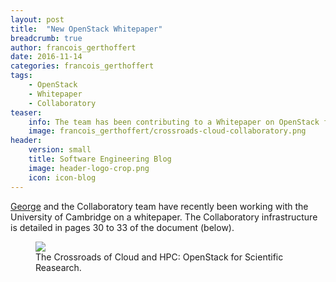 ```yaml
---
layout: post
title:  "New OpenStack Whitepaper"
breadcrumb: true
author: francois_gerthoffert
date: 2016-11-14
categories: francois_gerthoffert
tags:
    - OpenStack
    - Whitepaper
    - Collaboratory
teaser:
    info: The team has been contributing to a Whitepaper on OpenStack for Scientific Research. It went live today.
    image: francois_gerthoffert/crossroads-cloud-collaboratory.png
header: 
    version: small
    title: Software Engineering Blog
    image: header-logo-crop.png
    icon: icon-blog
---
```


[George](http://softeng.oicr.on.ca/blog/category/george_mihaiescu) and the Collaboratory team have recently been working with the University of Cambridge on a whitepaper. The Collaboratory infrastructure is detailed in pages 30 to 33 of the document (below).

<figure>
	<a href="http://www.openstack.org/assets/science/OpenStack-CloudandHPC6x9Booklet-v4-online.pdf">
    <img src="{{site.urlimg}}francois_gerthoffert/crossroads-cloud-collaboratory.png" /></a>
    <figcaption>The Crossroads of Cloud and HPC: OpenStack for Scientific Reasearch.</figcaption>
</figure>

